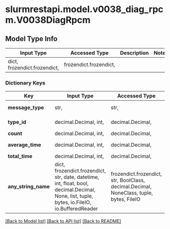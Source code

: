 # slurmrestapi.model.v0038_diag_rpcm.V0038DiagRpcm

## Model Type Info
Input Type | Accessed Type | Description | Notes
------------ | ------------- | ------------- | -------------
dict, frozendict.frozendict,  | frozendict.frozendict,  |  | 

### Dictionary Keys
Key | Input Type | Accessed Type | Description | Notes
------------ | ------------- | ------------- | ------------- | -------------
**message_type** | str,  | str,  | message type | [optional] 
**type_id** | decimal.Decimal, int,  | decimal.Decimal,  | message type id | [optional] 
**count** | decimal.Decimal, int,  | decimal.Decimal,  | rpc count | [optional] 
**average_time** | decimal.Decimal, int,  | decimal.Decimal,  | average time | [optional] 
**total_time** | decimal.Decimal, int,  | decimal.Decimal,  | total time | [optional] 
**any_string_name** | dict, frozendict.frozendict, str, date, datetime, int, float, bool, decimal.Decimal, None, list, tuple, bytes, io.FileIO, io.BufferedReader | frozendict.frozendict, str, BoolClass, decimal.Decimal, NoneClass, tuple, bytes, FileIO | any string name can be used but the value must be the correct type | [optional]

[[Back to Model list]](../../README.md#documentation-for-models) [[Back to API list]](../../README.md#documentation-for-api-endpoints) [[Back to README]](../../README.md)

